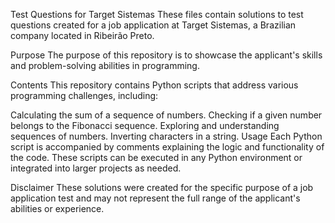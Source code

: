 Test Questions for Target Sistemas
These files contain solutions to test questions created for a job application at Target Sistemas, a Brazilian company located in Ribeirão Preto.

Purpose
The purpose of this repository is to showcase the applicant's skills and problem-solving abilities in programming.

Contents
This repository contains Python scripts that address various programming challenges, including:

Calculating the sum of a sequence of numbers.
Checking if a given number belongs to the Fibonacci sequence.
Exploring and understanding sequences of numbers.
Inverting characters in a string.
Usage
Each Python script is accompanied by comments explaining the logic and functionality of the code. These scripts can be executed in any Python environment or integrated into larger projects as needed.

Disclaimer
These solutions were created for the specific purpose of a job application test and may not represent the full range of the applicant's abilities or experience.